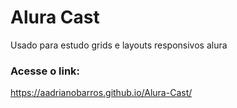 # Alura Cast
Usado para estudo grids e layouts responsivos alura

### Acesse o link:
https://aadrianobarros.github.io/Alura-Cast/
